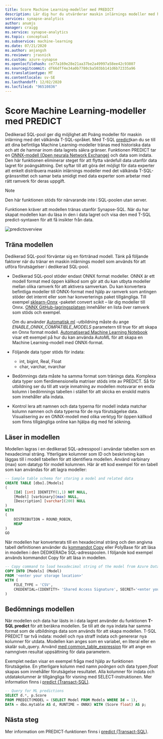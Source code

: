 ```yaml
---
title: Score Machine Learning-modeller med PREDICT
description: Lär dig hur du utvärderar maskin inlärnings modeller med hjälp av funktionen T-SQL PREDICT i dedikerad SQL-pool.
services: synapse-analytics
author: anumjs
manager: craigg
ms.service: synapse-analytics
ms.topic: conceptual
ms.subservice: machine-learning
ms.date: 07/21/2020
ms.author: anjangsh
ms.reviewer: jrasnick
ms.custom: azure-synapse
ms.openlocfilehash: ce77a169e28e21aa37be2a49997a58ee42c93807
ms.sourcegitcommit: df66dff4e34a0b7780cba503bb141d6b72335a96
ms.translationtype: MT
ms.contentlocale: sv-SE
ms.lasthandoff: 12/02/2020
ms.locfileid: "96510836"
---
```

# <a name="score-machine-learning-models-with-predict"></a>Score Machine Learning-modeller med PREDICT

Dedikerad SQL-pool ger dig möjlighet att Poäng modeller för maskin inlärning med det välkända T-SQL-språket. Med T-SQL [predict](https://docs.microsoft.com/sql/t-sql/queries/predict-transact-sql?view=azure-sqldw-latest&preserve-view=true)kan du se till att dina befintliga Machine Learning-modeller tränas med historiska data och att de hamnar inom data lagrets säkra gränser. Funktionen PREDICT tar en [ONNX-modell (Open neurala Network Exchange)](https://onnx.ai/) och data som indata. Den här funktionen eliminerar steget för att flytta värdefull data utanför data lagret för poängsättning. Det syftar till att göra det möjligt för data experter att enkelt distribuera maskin inlärnings modeller med det välkända T-SQL-gränssnittet och samar beta smidigt med data experter som arbetar med rätt ramverk för deras uppgift.

> [!NOTE]
> Den här funktionen stöds för närvarande inte i SQL-poolen utan server.

Funktionen kräver att modellen tränas utanför Synapse-SQL. När du har skapat modellen kan du läsa in den i data lagret och visa den med T-SQL predict-syntaxen för att få insikter från data.

![predictoverview](./media/sql-data-warehouse-predict/datawarehouse-overview.png)

## <a name="training-the-model"></a>Träna modellen

Dedikerad SQL-pool förväntar sig en förtränad modell. Tänk på följande faktorer när du tränar en maskin inlärnings modell som används för att utföra förutsägelser i dedikerad SQL-pool.

- Dedikerad SQL-pool stöder endast ONNX format modeller. ONNX är ett modell format med öppen källkod som gör att du kan utbyta modeller mellan olika ramverk för att aktivera samverkan. Du kan konvertera befintliga modeller till ONNX-format med hjälp av ramverk som antingen stöder det internt eller som har konverterings paket tillgängliga. Till exempel [sklearn-Onnx](https://github.com/onnx/sklearn-onnx) -paketet convert scikit – lär dig modeller till Onnx. [ONNX GitHub-lagringsplatsen](https://github.com/onnx/tutorials#converting-to-onnx-format) innehåller en lista över ramverk som stöds och exempel.

   Om du använder [Automatisk ml](https://docs.microsoft.com/azure/machine-learning/concept-automated-ml) -utbildning måste du ange *ENABLE_ONNX_COMPATIBLE_MODELS* parametern till true för att skapa en Onnx format modell. [Automatiserad Machine Learning Notebook](https://github.com/Azure/MachineLearningNotebooks/blob/master/how-to-use-azureml/automated-machine-learning/classification-bank-marketing-all-features/auto-ml-classification-bank-marketing-all-features.ipynb) visar ett exempel på hur du kan använda AutoML för att skapa en Machine Learning-modell med ONNX-format.

- Följande data typer stöds för indata:
    - int, bigint, Real, Float
    - char, varchar, nvarchar

- Bedömnings data måste ha samma format som tränings data. Komplexa data typer som flerdimensionella matriser stöds inte av PREDICT. Så för utbildning ser du till att varje inmatning av modellen motsvarar en enda kolumn i bedömnings tabellen i stället för att skicka en enskild matris som innehåller alla indata.

- Kontrol lera att namnen och data typerna för modell indata matchar kolumn namnen och data typerna för de nya förutsägelse data. Visualisering av en ONNX-modell med olika verktyg för öppen källkod som finns tillgängliga online kan hjälpa dig med fel sökning.

## <a name="loading-the-model"></a>Läser in modellen

Modellen lagras i en dedikerad SQL-adresspool i användar tabellen som en hexadecimal sträng. Ytterligare kolumner som ID och beskrivning kan läggas till i modell tabellen för att identifiera modellen. Använd varbinary (max) som datatyp för modell kolumnen. Här är ett kod exempel för en tabell som kan användas för att lagra modeller:

```sql
-- Sample table schema for storing a model and related data
CREATE TABLE [dbo].[Models]
(
    [Id] [int] IDENTITY(1,1) NOT NULL,
    [Model] [varbinary](max) NULL,
    [Description] [varchar](200) NULL
)
WITH
(
    DISTRIBUTION = ROUND_ROBIN,
    HEAP
)
GO

```

När modellen har konverterats till en hexadecimal sträng och den angivna tabell definitionen använder du [kommandot Copy](https://docs.microsoft.com/sql/t-sql/statements/copy-into-transact-sql?view=azure-sqldw-latest&preserve-view=true) eller PolyBase för att läsa in modellen i den DEDIKERADe SQL-adresspoolen. I följande kod exempel används kommandot Copy för att läsa in modellen.

```sql
-- Copy command to load hexadecimal string of the model from Azure Data Lake storage location
COPY INTO [Models] (Model)
FROM '<enter your storage location>'
WITH (
    FILE_TYPE = 'CSV',
    CREDENTIAL=(IDENTITY= 'Shared Access Signature', SECRET='<enter your storage key here>')
)
```

## <a name="scoring-the-model"></a>Bedömnings modellen

När modellen och data har lästs in i data lagret använder du funktionen **T-SQL predict** för att beräkna modellen. Se till att de nya indata har samma format som de utbildnings data som används för att skapa modellen. T-SQL PREDICT tar två indata: modell och nya straff indata och genererar nya kolumner för utdata. Modellen kan anges som en variabel, en literal eller en skalär sub_query. Använd [med common_table_expression](https://docs.microsoft.com/sql/t-sql/queries/with-common-table-expression-transact-sql?view=azure-sqldw-latest&preserve-view=true) för att ange en namngiven resultat uppsättning för data parametern.

Exemplet nedan visar en exempel fråga med hjälp av funktionen förutsägelse. En ytterligare kolumn med namn *poängen* och data typen *float* skapas som innehåller förutsägelse resultatet. Alla kolumner för indata och utdatakolumner är tillgängliga för visning med SELECT-instruktionen. Mer information finns i [predict (Transact-SQL)](https://docs.microsoft.com/sql/t-sql/queries/predict-transact-sql?view=azure-sqldw-latest&preserve-view=true).

```sql
-- Query for ML predictions
SELECT d.*, p.Score
FROM PREDICT(MODEL = (SELECT Model FROM Models WHERE Id = 1),
DATA = dbo.mytable AS d, RUNTIME = ONNX) WITH (Score float) AS p;
```

## <a name="next-steps"></a>Nästa steg

Mer information om PREDICT-funktionen finns i [predict (Transact-SQL)](https://docs.microsoft.com/sql/t-sql/queries/predict-transact-sql?view=azure-sqldw-latest&preserve-view=true).
